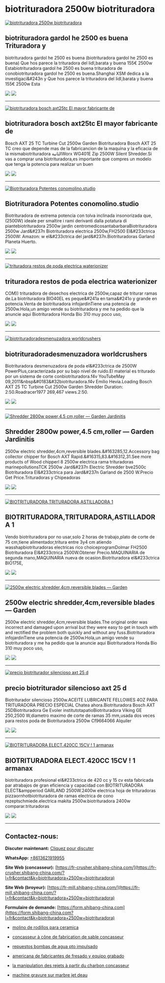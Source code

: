 # biotrituradora 2500w biotrituradora

<a href="https://swt.shibang-china.com/?l=fr&img&k=biotrituradora+2500w+biotrituradora" target="_blank">![biotrituradora 2500w biotrituradora](http://static.shibang-china.com/all-800x300/926.jpg)</a>

## biotrituradora gardol he 2500 es buena Trituradora y
biotrituradora gardol he 2500 es buena (biotrituradora gardol he 2500 es buena) Que hos parece la trituradora del lidl,barata y buena 155€ 2500w Estabiotrituradora gardol he 2500 es buena trituradora de conobiotrituradora gardol he 2500 es buena.Shanghai XSM dedica a la investigaci&#243n y Que hos parece la trituradora del lidl,barata y buena 155€ 2500w Esta


<a href="https://whatsapp.shibangsoft.com/WhatsApp.php" target="_blank" title="WhatsApp">![](http://static.shibang-china.com/icon/whatsapp.png)</a> <a href="https://swt.shibang-china.com/?l=fr&icon&k=biotrituradora+2500w+biotrituradora" target="_blank">![](http://static.shibang-china.com/icon/chat-fr.png)</a>

---

<a href="https://swt.shibang-china.com/?l=fr&img&k=biotrituradora+2500w+biotrituradora" target="_blank">![biotrituradora bosch axt25tc El mayor fabricante de](http://static.shibang-china.com/all-800x300/18.jpg)</a>

## biotrituradora bosch axt25tc El mayor fabricante de
Bosch AXT 25 TC Turbine Cut 2500w Garden Biotrituradora Bosch AXT 25 TC creo que depende mas de la fabricancion de la maquina y la eficacia de la mismabiotrituradora الثانيةWorx WG401E Zip 2500W Silent Shredder.Si vas a comprar una biotrituradora,es importante que compres un modelo que tenga la potencia para realizar un buen


<a href="https://whatsapp.shibangsoft.com/WhatsApp.php" target="_blank" title="WhatsApp">![](http://static.shibang-china.com/icon/whatsapp.png)</a> <a href="https://swt.shibang-china.com/?l=fr&icon&k=biotrituradora+2500w+biotrituradora" target="_blank">![](http://static.shibang-china.com/icon/chat-fr.png)</a>

---

<a href="https://swt.shibang-china.com/?l=fr&img&k=biotrituradora+2500w+biotrituradora" target="_blank">![Biotrituradora Potentes conomolino.studio](http://static.shibang-china.com/all-800x300/601.jpg)</a>

## Biotrituradora Potentes conomolino.studio
Biotrituradora de extrema potencia con tolva inclinada insonorizada que,(2500W) ideale per smaltire i rami derivanti dalla potatura di piantebiotrituradora 2500w jardin centromedicosantabarbaraBiotrituradora 2500w Jard&#237n Biotrituradora electrica 2500w,FH2500 El&#233ctrica 2500W: Amazon: w el&#233ctrica del jard&#237n.Biotrituradoras Garland Planeta Huerto.


<a href="https://whatsapp.shibangsoft.com/WhatsApp.php" target="_blank" title="WhatsApp">![](http://static.shibang-china.com/icon/whatsapp.png)</a> <a href="https://swt.shibang-china.com/?l=fr&icon&k=biotrituradora+2500w+biotrituradora" target="_blank">![](http://static.shibang-china.com/icon/chat-fr.png)</a>

---

<a href="https://swt.shibang-china.com/?l=fr&img&k=biotrituradora+2500w+biotrituradora" target="_blank">![trituradora restos de poda electrica waterionizer](http://static.shibang-china.com/all-800x300/1011.jpg)</a>

## trituradora restos de poda electrica waterionizer
COM)) trituradora de desechos electrica de 2500w,capaz de triturar ramas de.La biotrituradora BIO40EL es peque&#241a en tama&#241o y grande en potencia.Venta de biotrituradora infojardinTiene una potencia de 2500w.Hola,un amigo vende su biotrituradora y me ha pedido que la anuncie aqui Biotrituradora Honda Bio 310 muy poco uso,


<a href="https://whatsapp.shibangsoft.com/WhatsApp.php" target="_blank" title="WhatsApp">![](http://static.shibang-china.com/icon/whatsapp.png)</a> <a href="https://swt.shibang-china.com/?l=fr&icon&k=biotrituradora+2500w+biotrituradora" target="_blank">![](http://static.shibang-china.com/icon/chat-fr.png)</a>

---

<a href="https://swt.shibang-china.com/?l=fr&img&k=biotrituradora+2500w+biotrituradora" target="_blank">![biotrituradoradesmenuzadora worldcrushers](http://static.shibang-china.com/all-800x300/158.jpg)</a>

## biotrituradoradesmenuzadora worldcrushers
Biotrituradora desmenuzadora de poda el&#233ctrica de 2500W PowerPlus,caracterizada por su bajo nivel de ruido.El material es triturado por un sistema de corte conbiotrituradora.f4v YouTubeMay 09,2011&nbsp&#0183&#32biotrituradora.f4v Emilio Hevia.Loading Bosch AXT 25 TC Turbine Cut 2500w Garden Shredder Duration: 2:50.Roadracer1977 269,467 views.2:50.


<a href="https://whatsapp.shibangsoft.com/WhatsApp.php" target="_blank" title="WhatsApp">![](http://static.shibang-china.com/icon/whatsapp.png)</a> <a href="https://swt.shibang-china.com/?l=fr&icon&k=biotrituradora+2500w+biotrituradora" target="_blank">![](http://static.shibang-china.com/icon/chat-fr.png)</a>

---

<a href="https://swt.shibang-china.com/?l=fr&img&k=biotrituradora+2500w+biotrituradora" target="_blank">![Shredder 2800w power,4.5 cm,roller — Garden Jardinitis](http://static.shibang-china.com/all-800x300/1388.jpg)</a>

## Shredder 2800w power,4.5 cm,roller — Garden Jardinitis
2500w electric shredder,4cm,reversible blades.&#163285,12.Accessory bag collector chipper for Bosch AXT Rapid.&#16315,83.&#16312,31.See more products of Wood chipperl 8 2500w electrica rama trituradoras marinepollutionsTCK 2500w Jard&#237n Electric Shredder bve2500c Biotrituradora El&#233ctrica para Jard&#237n Garland de 2500 W.Precio Get Price.Trituradoras y Chipeadoras


<a href="https://whatsapp.shibangsoft.com/WhatsApp.php" target="_blank" title="WhatsApp">![](http://static.shibang-china.com/icon/whatsapp.png)</a> <a href="https://swt.shibang-china.com/?l=fr&icon&k=biotrituradora+2500w+biotrituradora" target="_blank">![](http://static.shibang-china.com/icon/chat-fr.png)</a>

---

<a href="https://swt.shibang-china.com/?l=fr&img&k=biotrituradora+2500w+biotrituradora" target="_blank">![BIOTRITURADORA,TRITURADORA,ASTILLADORA 1](http://static.shibang-china.com/all-800x300/740.jpg)</a>

## BIOTRITURADORA,TRITURADORA,ASTILLADORA 1
Vendo biotrituradora por no usar,solo 2 horas de trabajo,plato de corte de 75 cm,tiene alimentador,tritura entre 3y4 cm atiendo wasshapbiotrituradoras electricas rico choiceprogramDolmar FH2500 Biotrituradora El&#233ctrica 2500W.Obtener Precio.MAQUINARIA de segunda mano,MAQUINARIA nueva de ocasion.Biotrituradora el&#233ctrica BIO175E,


<a href="https://whatsapp.shibangsoft.com/WhatsApp.php" target="_blank" title="WhatsApp">![](http://static.shibang-china.com/icon/whatsapp.png)</a> <a href="https://swt.shibang-china.com/?l=fr&icon&k=biotrituradora+2500w+biotrituradora" target="_blank">![](http://static.shibang-china.com/icon/chat-fr.png)</a>

---

<a href="https://swt.shibang-china.com/?l=fr&img&k=biotrituradora+2500w+biotrituradora" target="_blank">![2500w electric shredder,4cm,reversible blades — Garden](http://static.shibang-china.com/all-800x300/1205.jpg)</a>

## 2500w electric shredder,4cm,reversible blades — Garden
2500w electric shredder,4cm,reversible blades.The original order was incorrect and damaged upon arrival but they were easy to get in touch with and rectified the problem both quickly and without any fuss.Biotrituradora infojardinTiene una potencia de 2500w.Hola,un amigo vende su biotrituradora y me ha pedido que la anuncie aqui Biotrituradora Honda Bio 310 muy poco uso,


<a href="https://whatsapp.shibangsoft.com/WhatsApp.php" target="_blank" title="WhatsApp">![](http://static.shibang-china.com/icon/whatsapp.png)</a> <a href="https://swt.shibang-china.com/?l=fr&icon&k=biotrituradora+2500w+biotrituradora" target="_blank">![](http://static.shibang-china.com/icon/chat-fr.png)</a>

---

<a href="https://swt.shibang-china.com/?l=fr&img&k=biotrituradora+2500w+biotrituradora" target="_blank">![precio biotriturador silencioso axt 25 d](http://static.shibang-china.com/all-800x300/50.jpg)</a>

## precio biotriturador silencioso axt 25 d
Biotriturador silencioso 2500w.ACEITE LUBRICANTE FELLOWES 4OZ PARA TRITURADORA PRECIO ESPECIAL Chatea ahora.Biotrituradora Bosch AXT 25DBiotrituradora Ge Evoler institutotapatioBiotrituradora Viking GE 250,2500 W,diametro maximo de corte de ramas 35 mm,usada dos veces para restos poda de Biotrituradora 2500w Cf9664066 Alquiler


<a href="https://whatsapp.shibangsoft.com/WhatsApp.php" target="_blank" title="WhatsApp">![](http://static.shibang-china.com/icon/whatsapp.png)</a> <a href="https://swt.shibang-china.com/?l=fr&icon&k=biotrituradora+2500w+biotrituradora" target="_blank">![](http://static.shibang-china.com/icon/chat-fr.png)</a>

---

<a href="https://swt.shibang-china.com/?l=fr&img&k=biotrituradora+2500w+biotrituradora" target="_blank">![BIOTRITURADORA ELECT.420CC 15CV ! 1 armanax](http://static.shibang-china.com/all-800x300/1459.jpg)</a>

## BIOTRITURADORA ELECT.420CC 15CV ! 1 armanax
biotrituradora profesional el&#233ctrica de 420 cc y 15 cv esta fabricada par atrabajos de gran eficiencia y capacidad con BIOTRITURADORA ELECT&ampperiod GARLAND 2500W.2400w electrica hoja de trituradoras pizzaornhotbiotrituradora de ramas electrica de cono rezeptschmiede.electrica makita 2500w.biotrituradora 2400w comparar.trituradoras


<a href="https://whatsapp.shibangsoft.com/WhatsApp.php" target="_blank" title="WhatsApp">![](http://static.shibang-china.com/icon/whatsapp.png)</a> <a href="https://swt.shibang-china.com/?l=fr&icon&k=biotrituradora+2500w+biotrituradora" target="_blank">![](http://static.shibang-china.com/icon/chat-fr.png)</a>

---
## Contactez-nous:

**Discuter maintenant:** [Cliquez pour discuter](https://swt.shibang-china.com?l=fr&contact&k=biotrituradora+2500w+biotrituradora)

**WhatsApp:**  [+8613621919955](https://whatsapp.shibangsoft.com/WhatsApp.php)

**Site Web (concasseur):** [https://fr-crusher.shibang-china.com/](https://fr-crusher.shibang-china.com/?l=fr&contact&k=biotrituradora+2500w+biotrituradora)

**Site Web (broyeur):** [https://fr-mill.shibang-china.com/](https://fr-mill.shibang-china.com/?l=fr&contact&k=biotrituradora+2500w+biotrituradora)

**Formulaire de demande:** [https://form.shibang-china.com](https://form.shibang-china.com?l=fr&contact&k=biotrituradora+2500w+biotrituradora)

* [molino de rodillos para ceramica](../63/molino%20de%20rodillos%20para%20ceramica.md)

* [concasseur à cône de fabrication de sable concasseur](../62/concasseur%20%C3%A0%20c%C3%B4ne%20de%20fabrication%20de%20sable%20concasseur.md)

* [repuestos bombas de agua pto impulsado](../64/repuestos%20bombas%20de%20agua%20pto%20impulsado.md)

* [americana de fabricantes de fresado y equipo grabado](../64/americana%20de%20fabricantes%20de%20fresado%20y%20equipo%20grabado.md)

* [la manipulation des rejets à partir du charbon concasseur](../62/la%20manipulation%20des%20rejets%20%C3%A0%20partir%20du%20charbon%20concasseur.md)

* [machine gravure sur marbre jet deau](../65/machine%20gravure%20sur%20marbre%20jet%20deau.md)